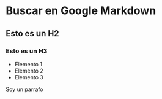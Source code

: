 # Buscar en Google Markdown
## Esto es un H2
### Esto es un H3

<ul>
    <li>Elemento 1</li>
    <li>Elemento 2</li>
    <li>Elemento 3</li>
</ul>

<p>Soy un parrafo</p>